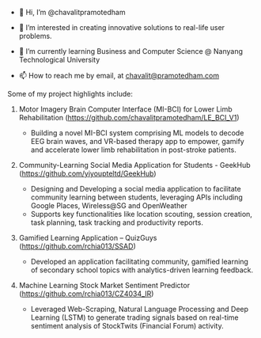 - 👋 Hi, I’m @chavalitpramotedham

- 👀 I’m interested in creating innovative solutions to real-life user problems.

- 🌱 I’m currently learning Business and Computer Science @ Nanyang Technological University

- 📫 How to reach me by email, at chavalit@pramotedham.com

Some of my project highlights include:

1. Motor Imagery Brain Computer Interface (MI-BCI) for Lower Limb Rehabilitation (https://github.com/chavalitpramotedham/LE_BCI_V1)
      - Building a novel MI-BCI system comprising ML models to decode EEG brain waves, and VR-based therapy app to empower, gamify and accelerate lower limb rehabilitation in post-stroke patients.

2. Community-Learning Social Media Application for Students - GeekHub (https://github.com/yiyoupteltd/GeekHub)
      - Designing and Developing a social media application to facilitate community learning between students, leveraging APIs including Google Places, Wireless@SG and OpenWeather
      - Supports key functionalities like location scouting, session creation, task planning, task tracking and productivity reports.

3. Gamified Learning Application – QuizGuys (https://github.com/rchia013/SSAD)
      - Developed an application facilitating community, gamified learning of secondary school topics with analytics-driven learning feedback.

4. Machine Learning Stock Market Sentiment Predictor (https://github.com/rchia013/CZ4034_IR)
      - Leveraged Web-Scraping, Natural Language Processing and Deep Learning (LSTM) to generate trading signals based on real-time sentiment analysis of StockTwits (Financial Forum) activity.



<!---
chavalitpramotedham/chavalitpramotedham is a ✨ special ✨ repository because its `README.md` (this file) appears on your GitHub profile.
You can click the Preview link to take a look at your changes.
--->
